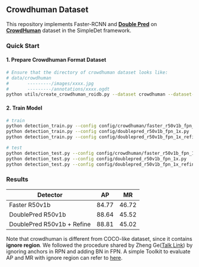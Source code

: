 ## Crowdhuman Dataset

This repository implements Faster-RCNN and [**Double Pred**](https://arxiv.org/abs/2003.09163) on [**CrowdHuman**](https://arxiv.org/abs/1805.00123) dataset in the SimpleDet framework.

### Quick Start

#### 1. Prepare Crowdhuman Format Dataset
```bash
# Ensure that the directory of crowdhuman dataset looks like:
# data/crowdhuman
#       ---------/images/xxxx.jpg
#       ---------/annotations/xxxx.ogdt
python utils/create_crowdhuman_roidb.py --dataset crowdhuman --dataset-split train --num-threads 45
```

#### 2. Train Model
```bash
# train
python detection_train.py --config config/crowdhuman/faster_r50v1b_fpn_1x.py
python detection_train.py --config config/doublepred_r50v1b_fpn_1x.py
python detection_train.py --config config/doublepred_r50v1b_fpn_1x_refine.py

# test
python detection_test.py --config config/crowdhuman/faster_r50v1b_fpn_1x.py
python detection_test.py --config config/doublepred_r50v1b_fpn_1x.py
python detection_test.py --config config/doublepred_r50v1b_fpn_1x_refine.py
```

### Results

| Detector | AP | MR |
|----------|---------|----|
| Faster R50v1b | 84.77 | 46.72 |
| DoublePred R50v1b | 88.64 | 45.52 |
| DoublePred R50v1b + Refine | 88.81 | 45.02 |

Note that crowdhuman is different from COCO-like dataset, since it contains **ignore region**. We followed the procedure shared by Zheng Ge([Talk Link](https://www.bilibili.com/video/av455989666/)) by ignoring anchors in RPN and adding BN in FPN. A simple Toolkit to evaluate AP and MR with ignore region can refer to [here](https://github.com/Purkialo/CrowdDet/tree/master/lib/evaluate).